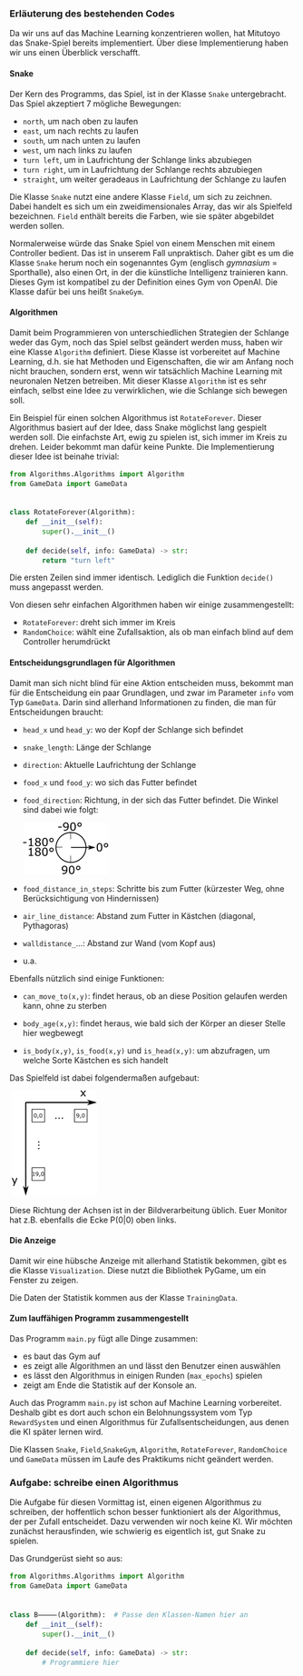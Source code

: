 ### Erläuterung des bestehenden Codes

Da wir uns auf das Machine Learning konzentrieren wollen, hat Mitutoyo das Snake-Spiel bereits implementiert. Über diese Implementierung haben wir uns einen Überblick verschafft.

#### Snake

Der Kern des Programms, das Spiel, ist in der Klasse `Snake` untergebracht. Das Spiel akzeptiert 7 mögliche Bewegungen:

* `north`, um nach oben zu laufen
* `east`, um nach rechts zu laufen
* `south`, um nach unten zu laufen
* `west`, um nach links zu laufen
* `turn left`, um in Laufrichtung der Schlange links abzubiegen
* `turn right`, um in Laufrichtung der Schlange rechts abzubiegen
* `straight`, um weiter geradeaus in Laufrichtung der Schlange zu laufen

Die Klasse `Snake` nutzt eine andere Klasse `Field`, um sich zu zeichnen. Dabei handelt es sich um ein zweidimensionales Array, das wir als Spielfeld bezeichnen. `Field` enthält bereits die Farben, wie sie später abgebildet werden sollen.

Normalerweise würde das Snake Spiel von einem Menschen mit einem Controller bedient. Das ist in unserem Fall unpraktisch. Daher gibt es um die Klasse `Snake` herum noch ein sogenanntes Gym (englisch *gymnasium* = Sporthalle), also einen Ort, in der die künstliche Intelligenz trainieren kann. Dieses Gym ist kompatibel zu der Definition eines Gym von OpenAI. Die Klasse dafür bei uns heißt `SnakeGym`.

#### Algorithmen

Damit beim Programmieren von unterschiedlichen Strategien der Schlange weder das Gym, noch das Spiel selbst geändert werden muss, haben wir eine Klasse `Algorithm` definiert. Diese Klasse ist vorbereitet auf Machine Learning, d.h. sie hat Methoden und Eigenschaften, die wir am Anfang noch nicht brauchen, sondern erst, wenn wir tatsächlich Machine Learning mit neuronalen Netzen betreiben. Mit dieser Klasse `Algorithm` ist es sehr einfach, selbst eine Idee zu verwirklichen, wie die Schlange sich bewegen soll.

Ein Beispiel für einen solchen Algorithmus ist `RotateForever`. Dieser Algorithmus basiert auf der Idee, dass Snake möglichst lang gespielt werden soll. Die einfachste Art, ewig zu spielen ist, sich immer im Kreis zu drehen. Leider bekommt man dafür keine Punkte. Die Implementierung dieser Idee ist beinahe trivial:

```python
from Algorithms.Algorithms import Algorithm
from GameData import GameData


class RotateForever(Algorithm):
    def __init__(self):
        super().__init__()

    def decide(self, info: GameData) -> str:
        return "turn left"
```

Die ersten Zeilen sind immer identisch. Lediglich die Funktion `decide()` muss angepasst werden.

Von diesen sehr einfachen Algorithmen haben wir einige zusammengestellt:

* `RotateForever`: dreht sich immer im Kreis
* `RandomChoice`: wählt eine Zufallsaktion, als ob man einfach blind auf dem Controller herumdrückt

#### Entscheidungsgrundlagen für Algorithmen

Damit man sich nicht blind für eine Aktion entscheiden muss, bekommt man für die Entscheidung ein paar Grundlagen, und zwar im Parameter `info` vom Typ `GameData`. Darin sind allerhand Informationen zu finden, die man für Entscheidungen braucht:

* `head_x` und `head_y`: wo der Kopf der Schlange sich befindet

* `snake_length`: Länge der Schlange

* `direction`: Aktuelle Laufrichtung der Schlange

* `food_x` und `food_y`: wo sich das Futter befindet

* `food_direction`: Richtung, in der sich das Futter befindet. Die Winkel sind dabei wie folgt:

  ![Richtungen](images/directions.png)

* `food_distance_in_steps`: Schritte bis zum Futter (kürzester Weg, ohne Berücksichtigung von Hindernissen)

* `air_line_distance`: Abstand zum Futter in Kästchen (diagonal, Pythagoras)

* `walldistance_`...: Abstand zur Wand (vom Kopf aus)

* u.a.

Ebenfalls nützlich sind einige Funktionen:

* `can_move_to(x,y)`: findet heraus, ob an diese Position gelaufen werden kann, ohne zu sterben

* `body_age(x,y)`: findet heraus, wie bald sich der Körper an dieser Stelle hier wegbewegt

* `is_body(x,y)`, `is_food(x,y)` und `is_head(x,y)`: um abzufragen, um welche Sorte Kästchen es sich handelt

Das Spielfeld ist dabei folgendermaßen aufgebaut:

​    ![Aufbau des Spielfelds](images/playground.png)

Diese Richtung der Achsen ist in der Bildverarbeitung üblich. Euer Monitor hat z.B. ebenfalls die Ecke P(0|0) oben links.

#### Die Anzeige

Damit wir eine hübsche Anzeige mit allerhand Statistik bekommen, gibt es die Klasse `Visualization`. Diese nutzt die Bibliothek PyGame, um ein Fenster zu zeigen.

Die Daten der Statistik kommen aus der Klasse `TrainingData`.

#### Zum lauffähigen Programm zusammengestellt

Das Programm `main.py` fügt alle Dinge zusammen: 

* es baut das Gym auf
* es zeigt alle Algorithmen an und lässt den Benutzer einen auswählen
* es lässt den Algorithmus in einigen Runden (`max_epochs`) spielen
* zeigt am Ende die Statistik auf der Konsole an.

Auch das Programm `main.py` ist schon auf Machine Learning vorbereitet. Deshalb gibt es dort auch schon ein Belohnungssystem vom Typ `RewardSystem` und einen Algorithmus für Zufallsentscheidungen, aus denen die KI später lernen wird.

Die Klassen `Snake`, `Field`,`SnakeGym`, `Algorithm`, `RotateForever`, `RandomChoice` und `GameData` müssen im Laufe des Praktikums nicht geändert werden.

### Aufgabe: schreibe einen Algorithmus

Die Aufgabe für diesen Vormittag ist, einen eigenen Algorithmus zu schreiben, der hoffentlich schon besser funktioniert als der Algorithmus, der per Zufall entscheidet. Dazu verwenden wir noch keine KI. Wir möchten zunächst herausfinden, wie schwierig es eigentlich ist, gut Snake zu spielen.

Das Grundgerüst sieht so aus:

```python
from Algorithms.Algorithms import Algorithm
from GameData import GameData


class B⸻(Algorithm):  # Passe den Klassen-Namen hier an
    def __init__(self):
        super().__init__()

    def decide(self, info: GameData) -> str:
        # Programmiere hier
```
